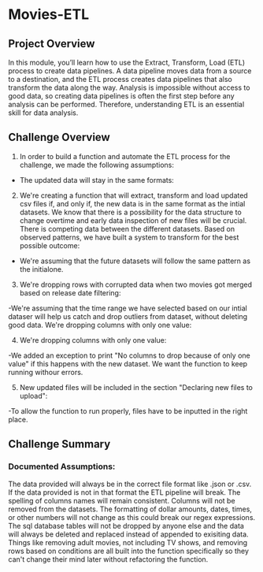 # Movies-ETL

## Project Overview

In this module, you’ll learn how to use the Extract, Transform, Load (ETL) process to create data pipelines. A data pipeline moves data from a source to a destination, and the ETL process creates data pipelines that also transform the data along the way. Analysis is impossible without access to good data, so creating data pipelines is often the first step before any analysis can be performed. Therefore, understanding ETL is an essential skill for data analysis.

## Challenge Overview

1. In order to build a function and automate the ETL process for the challenge, we made the following assumptions:

 - The updated data will stay in the same formats:

2. We're creating a function that will extract, transform and load updated csv files if, and only if, the new data is in the same format as the intial datasets. We know that there is a possibility for the data structure to change overtime and early data inspection of new files will be crucial.
There is competing data between the different datasets. Based on observed patterns, we have built a system to transform for the best possible outcome:

  - We're assuming that the future datasets will follow the same pattern as the initialone.

3. We're dropping rows with corrupted data when two movies got merged based on release date filtering:

  -We're assuming that the time range we have selected based on our intial dataser will help us catch and drop outliers from dataset, without deleting good data.
We're dropping columns with only one value:

4. We're dropping columns with only one value: 
 
 -We added an exception to print "No columns to drop because of only one value" if this happens with the new dataset. We want the function to keep running withour errors.

5. New updated files will be included in the section "Declaring new files to upload":

  -To allow the function to run properly, files have to be inputted in the right place.

## Challenge Summary
### Documented Assumptions:

The data provided will always be in the correct file format like .json or .csv. If the data provided is not in that format the ETL pipeline will break. The spelling of columns names will remain consistent. Columns will not be removed from the datasets. The formatting of dollar amounts, dates, times, or other numbers will not change as this could break our regex expressions. The sql database tables will not be dropped by anyone else and the data will always be deleted and replaced instead of appended to exisiting data. Things like removing adult movies, not including TV shows, and removing rows based on conditions are all built into the function specifically so they can't change their mind later without refactoring the function.
